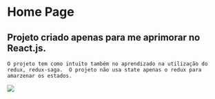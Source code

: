 # Home Page

## Projeto criado apenas para me aprimorar no React.js.
 
`O projeto tem como intuito também no aprendizado na utilização do redux, redux-saga. 
O projeto não usa state apenas o redux para amarzenar os estados.`

![](https://github.com/EvertonMirand/homepage/blob/master/home-page.gif)
